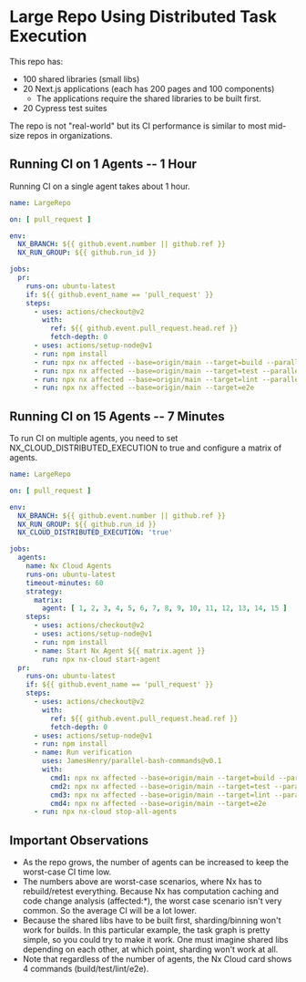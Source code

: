 # Large Repo Using Distributed Task Execution

This repo has:

- 100 shared libraries (small libs)
- 20 Next.js applications (each has 200 pages and 100 components)
  - The applications require the shared libraries to be built first.
- 20 Cypress test suites

The repo is not "real-world" but its CI performance is similar to most mid-size repos in organizations.

## Running CI on 1 Agents -- 1 Hour

Running CI on a single agent takes about 1 hour.

```yaml
name: LargeRepo

on: [ pull_request ]

env:
  NX_BRANCH: ${{ github.event.number || github.ref }}
  NX_RUN_GROUP: ${{ github.run_id }}

jobs:
  pr:
    runs-on: ubuntu-latest
    if: ${{ github.event_name == 'pull_request' }}
    steps:
      - uses: actions/checkout@v2
        with:
          ref: ${{ github.event.pull_request.head.ref }}
          fetch-depth: 0
      - uses: actions/setup-node@v1
      - run: npm install
      - run: npx nx affected --base=origin/main --target=build --parallel --max-parallel=3
      - run: npx nx affected --base=origin/main --target=test --parallel --max-parallel=3
      - run: npx nx affected --base=origin/main --target=lint --parallel --max-parallel=3
      - run: npx nx affected --base=origin/main --target=e2e
```

## Running CI on 15 Agents -- 7 Minutes

To run CI on multiple agents, you need to set NX_CLOUD_DISTRIBUTED_EXECUTION to true and configure a matrix of agents.

```yaml
name: LargeRepo

on: [ pull_request ]

env:
  NX_BRANCH: ${{ github.event.number || github.ref }}
  NX_RUN_GROUP: ${{ github.run_id }}
  NX_CLOUD_DISTRIBUTED_EXECUTION: 'true'

jobs:
  agents:
    name: Nx Cloud Agents
    runs-on: ubuntu-latest
    timeout-minutes: 60
    strategy:
      matrix:
        agent: [ 1, 2, 3, 4, 5, 6, 7, 8, 9, 10, 11, 12, 13, 14, 15 ]
    steps:
      - uses: actions/checkout@v2
      - uses: actions/setup-node@v1
      - run: npm install
      - name: Start Nx Agent ${{ matrix.agent }}
        run: npx nx-cloud start-agent
  pr:
    runs-on: ubuntu-latest
    if: ${{ github.event_name == 'pull_request' }}
    steps:
      - uses: actions/checkout@v2
        with:
          ref: ${{ github.event.pull_request.head.ref }}
          fetch-depth: 0
      - uses: actions/setup-node@v1
      - run: npm install
      - name: Run verification
        uses: JamesHenry/parallel-bash-commands@v0.1
        with:
          cmd1: npx nx affected --base=origin/main --target=build --parallel --max-parallel=3
          cmd2: npx nx affected --base=origin/main --target=test --parallel --max-parallel=3
          cmd3: npx nx affected --base=origin/main --target=lint --parallel --max-parallel=3
          cmd4: npx nx affected --base=origin/main --target=e2e
      - run: npx nx-cloud stop-all-agents
```


## Important Observations

- As the repo grows, the number of agents can be increased to keep the worst-case CI time low.
- The numbers above are worst-case scenarios, where Nx has to rebuild/retest everything. Because Nx has computation caching and code change analysis (affected:*), the worst case scenario isn't very common. So the average CI will be a lot lower.
- Because the shared libs have to be built first, sharding/binning won't work for builds. In this particular example, the task graph is pretty simple, so you could try to make it work. One must imagine shared libs depending on each other, at which point, sharding won't work at all.
- Note that regardless of the number of agents, the Nx Cloud card shows 4 commands (build/test/lint/e2e).


